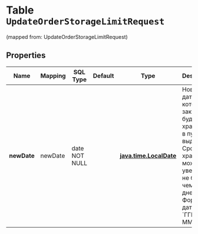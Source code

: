 
# Table `UpdateOrderStorageLimitRequest`
(mapped from: UpdateOrderStorageLimitRequest)

## Properties
Name | Mapping | SQL Type | Default | Type | Description | Notes
---- | ------- | -------- | ------- | ---- | ----------- | -----
**newDate** | newDate | date NOT NULL |  | [**java.time.LocalDate**](java.time.LocalDate.md) | Новая дата, до которой заказ будет храниться в пункте выдачи.  Срок хранения можно увеличить не больше, чем на 30 дней.  Формат даты: &#x60;ГГГГ-ММ-ДД&#x60;.  | 



